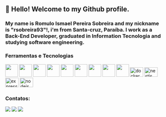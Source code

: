 ## 👋 Hello! Welcome to my Github profile.
### My name is Romulo Ismael Pereira Sobreira and my nickname is "rsobreira93"!, i'm from Santa-cruz, Paraíba. I work as a Back-End Developer, graduated in Information Tecnologia and studying software engineering.
### Ferramentas e Tecnologias
<img src="https://cdn.jsdelivr.net/gh/devicons/devicon/icons/linux/linux-original.svg" width="40" height="40" /> <img src="https://cdn.jsdelivr.net/gh/devicons/devicon/icons/git/git-original.svg" width="40" height="40"/> <img src="https://cdn.jsdelivr.net/gh/devicons/devicon/icons/vscode/vscode-original.svg" width="40" height="40"/> <img src="https://cdn.jsdelivr.net/gh/devicons/devicon/icons/typescript/typescript-original.svg" width="40" height="40"/> <img src="https://cdn.jsdelivr.net/gh/devicons/devicon/icons/javascript/javascript-original.svg" width="40" height="40"/> <img src="https://cdn.jsdelivr.net/gh/devicons/devicon/icons/java/java-original.svg" width="40" height="40"/> <img src="https://cdn.jsdelivr.net/gh/devicons/devicon/icons/postgresql/postgresql-original.svg" width="40" height="40" /> <img src="https://cdn.jsdelivr.net/gh/devicons/devicon/icons/yarn/yarn-original-wordmark.svg"  width="40" height="40"/> <img src="https://cdn.jsdelivr.net/gh/devicons/devicon/icons/npm/npm-original-wordmark.svg" width="40" height="40" />
 <img src="https://cdn.jsdelivr.net/gh/devicons/devicon/icons/docker/docker-original.svg" height="30" width="42" alt="docker logo"  />
 <img src="https://cdn.jsdelivr.net/gh/devicons/devicon/icons/nestjs/nestjs-plain.svg"  height="30" width="42" alt="nestjs logo" />
 <img src="https://cdn.jsdelivr.net/gh/devicons/devicon/icons/express/express-original-wordmark.svg" height="30" width="42" alt="express logo"/>
 <img src="https://cdn.jsdelivr.net/gh/devicons/devicon/icons/nodejs/nodejs-original-wordmark.svg" height="30" width="42" alt="nodejs logo"/>
          

### Contatos:
<div>
<a href="https://instagram.com/r.sobreira" target="_blank"><img src="https://img.shields.io/badge/-Instagram-%23E4405F?style=for-the-badge&logo=instagram&logoColor=white" target="_blank"></a>
<a href = "mailto:sobreiraomuloes@gmail.com"><img src="https://img.shields.io/badge/Gmail-D14836?style=for-the-badge&logo=gmail&logoColor=white" target="_blank"></a>
<a href="https://www.linkedin.com/in/romulo-ismael-pereira-sobreira-babb0a186" target="_blank"><img src="https://img.shields.io/badge/-LinkedIn-%230077B5?style=for-the-badge&logo=linkedin&logoColor=white" target="_blank"></a>   
</div>
